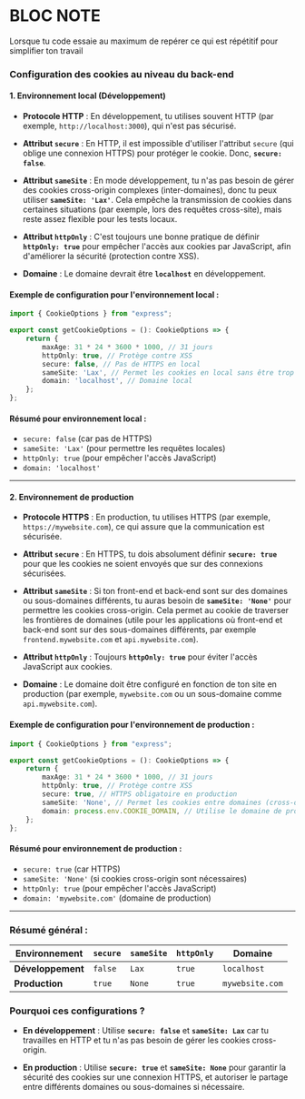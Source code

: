 # BLOC NOTE

Lorsque tu code essaie au maximum de repérer ce qui est répétitif pour simplifier ton travail


### Configuration des cookies au niveau du back-end

#### 1. **Environnement local (Développement)**

- **Protocole HTTP** : En développement, tu utilises souvent HTTP (par exemple, `http://localhost:3000`), qui n'est pas sécurisé.

- **Attribut `secure`** : En HTTP, il est impossible d'utiliser l'attribut `secure` (qui oblige une connexion HTTPS) pour protéger le cookie. Donc, **`secure: false`**.

- **Attribut `sameSite`** : En mode développement, tu n'as pas besoin de gérer des cookies cross-origin complexes (inter-domaines), donc tu peux utiliser **`sameSite: 'Lax'`**. Cela empêche la transmission de cookies dans certaines situations (par exemple, lors des requêtes cross-site), mais reste assez flexible pour les tests locaux.

- **Attribut `httpOnly`** : C'est toujours une bonne pratique de définir **`httpOnly: true`** pour empêcher l'accès aux cookies par JavaScript, afin d'améliorer la sécurité (protection contre XSS).
- **Domaine** : Le domaine devrait être **`localhost`** en développement.

#### Exemple de configuration pour l'environnement local :

```ts
import { CookieOptions } from "express";

export const getCookieOptions = (): CookieOptions => {
    return {
        maxAge: 31 * 24 * 3600 * 1000, // 31 jours
        httpOnly: true, // Protège contre XSS
        secure: false, // Pas de HTTPS en local
        sameSite: 'Lax', // Permet les cookies en local sans être trop restrictif
        domain: 'localhost', // Domaine local
    };
};
```

#### Résumé pour **environnement local** :
- `secure: false` (car pas de HTTPS)
- `sameSite: 'Lax'` (pour permettre les requêtes locales)
- `httpOnly: true` (pour empêcher l'accès JavaScript)
- `domain: 'localhost'`

---

#### 2. **Environnement de production**

- **Protocole HTTPS** : En production, tu utilises HTTPS (par exemple, `https://mywebsite.com`), ce qui assure que la communication est sécurisée.

- **Attribut `secure`** : En HTTPS, tu dois absolument définir **`secure: true`** pour que les cookies ne soient envoyés que sur des connexions sécurisées.

- **Attribut `sameSite`** : Si ton front-end et back-end sont sur des domaines ou sous-domaines différents, tu auras besoin de **`sameSite: 'None'`** pour permettre les cookies cross-origin. Cela permet au cookie de traverser les frontières de domaines (utile pour les applications où front-end et back-end sont sur des sous-domaines différents, par exemple `frontend.mywebsite.com` et `api.mywebsite.com`).

- **Attribut `httpOnly`** : Toujours **`httpOnly: true`** pour éviter l'accès JavaScript aux cookies.

- **Domaine** : Le domaine doit être configuré en fonction de ton site en production (par exemple, `mywebsite.com` ou un sous-domaine comme `api.mywebsite.com`).

#### Exemple de configuration pour l'environnement de production :

```ts
import { CookieOptions } from "express";

export const getCookieOptions = (): CookieOptions => {
    return {
        maxAge: 31 * 24 * 3600 * 1000, // 31 jours
        httpOnly: true, // Protège contre XSS
        secure: true, // HTTPS obligatoire en production
        sameSite: 'None', // Permet les cookies entre domaines (cross-origin)
        domain: process.env.COOKIE_DOMAIN, // Utilise le domaine de production (ex: mywebsite.com)
    };
};
```

#### Résumé pour **environnement de production** :
- `secure: true` (car HTTPS)
- `sameSite: 'None'` (si cookies cross-origin sont nécessaires)
- `httpOnly: true` (pour empêcher l'accès JavaScript)
- `domain: 'mywebsite.com'` (domaine de production)

---

### Résumé général :

| Environnement   | `secure`  | `sameSite` | `httpOnly` | Domaine      |
|-----------------|-----------|------------|------------|--------------|
| **Développement** | `false`   | `Lax`      | `true`     | `localhost`  |
| **Production**    | `true`    | `None`     | `true`     | `mywebsite.com` |

### Pourquoi ces configurations ?

- **En développement** : Utilise **`secure: false`** et **`sameSite: Lax`** car tu travailles en HTTP et tu n'as pas besoin de gérer les cookies cross-origin.

- **En production** : Utilise **`secure: true`** et **`sameSite: None`** pour garantir la sécurité des cookies sur une connexion HTTPS, et autoriser le partage entre différents domaines ou sous-domaines si nécessaire.